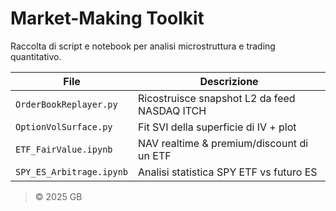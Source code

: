 # Market-Making Toolkit

Raccolta di script e notebook per analisi microstruttura e trading quantitativo.

| File | Descrizione |
|------|-------------|
| `OrderBookReplayer.py` | Ricostruisce snapshot L2 da feed NASDAQ ITCH |
| `OptionVolSurface.py`  | Fit SVI della superficie di IV + plot |
| `ETF_FairValue.ipynb`  | NAV realtime & premium/discount di un ETF |
| `SPY_ES_Arbitrage.ipynb` | Analisi statistica SPY ETF vs futuro ES |

> © 2025 GB 
